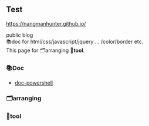 
## Test
https://nangmanhunter.github.io/



public blog  
📚doc for html/css/javascript/jquery ... /color/border etc.  
This page for 🗂️arranging 🔨**tool**.

### 📚Doc 
- [doc-powershell](powershell)  

### 🗂️arranging  

### 🔨**tool**



